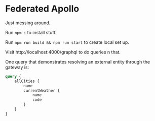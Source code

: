 # Federated Apollo

Just messing around.

Run `npm i` to install stuff.

Run `npm run build && npm run start` to create local set up.

Visit http://localhost:4000/graphql to do queries n that.

One query that demonstrates resolving an external entity through
the gateway is:

```graphql
query {
    allCities {
        name
        currentWeather {
            name
            code
        }
    }
}
```
